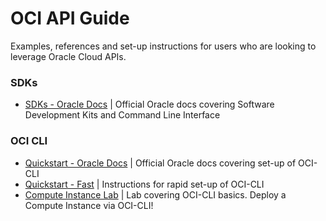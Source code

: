# OCI API Guide
Examples, references and set-up instructions for users who are looking to leverage Oracle Cloud APIs.

### SDKs

- [SDKs - Oracle Docs](https://docs.oracle.com/en-us/iaas/Content/API/Concepts/sdks.htm) | Official Oracle docs covering Software Development Kits and Command Line Interface


### OCI CLI

- [Quickstart - Oracle Docs](https://docs.oracle.com/en-us/iaas/Content/API/SDKDocs/cliinstall.htm#Quickstart) | Official Oracle docs covering set-up of OCI-CLI
- [Quickstart - Fast](./oci-cli/setup-instructions.md) | Instructions for rapid set-up of OCI-CLI
- [Compute Instance Lab](./oci-cli/compute-lab.md) | Lab covering OCI-CLI basics. Deploy a Compute Instance via OCI-CLI!